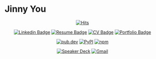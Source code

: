 # Jinny You

<div align=center>

[![Hits](https://hits.seeyoufarm.com/api/count/incr/badge.svg?url=https%3A%2F%2Fgithub.com%2Ftinyjin)](https://hits.seeyoufarm.com)                            

</div>

<div align=center>

[![Linkedin Badge](https://img.shields.io/badge/-LinkedIn-blue?style=flat-square&logo=Linkedin&logoColor=white&link=https://www.linkedin.com/in/jinui/)](https://www.linkedin.com/in/jinui/)
[![Resume Badge](https://img.shields.io/badge/-Resume-purple)](https://zzini.notion.site/Resume-199bb42049f54904a2fbdc34a88bff7c)
[![CV Badge](https://img.shields.io/badge/-CV-green)](https://zzini.notion.site/CV-Curriculum-Vitae-743f5b9af59b4902913f328ca739674c)
[![Portfolio Badge](https://img.shields.io/badge/-Portfolio-orange)](https://zzini.notion.site/Portfolio-4c3408317de449ac87b98ec2c1739fa3)

</div>

<div align=center>

[![pub.dev](https://img.shields.io/static/v1?style=for-the-badge&message=pub.dev&color=0093ef&logo=flutter&logoColor=FFFFFF&label=)](https://pypi.org/user/tinyjin/)
[![PyPI](https://img.shields.io/static/v1?style=for-the-badge&message=PyPI&color=3775A9&logo=PyPI&logoColor=FFFFFF&label=)](https://pypi.org/user/tinyjin/)
[![npm](https://img.shields.io/static/v1?style=for-the-badge&message=npm&color=CB3837&logo=npm&logoColor=FFFFFF&label=)](https://www.npmjs.com/~tinyjin)

</div>

<div align=center>

[![Speaker Deck](https://img.shields.io/static/v1?style=for-the-badge&message=Speaker+Deck&color=009287&logo=Speaker+Deck&logoColor=FFFFFF&label=)](https://speakerdeck.com/tinyjin)
[![Gmail](https://img.shields.io/static/v1?style=for-the-badge&message=Gmail&color=EA4335&logo=Gmail&logoColor=FFFFFF&label=)](mailto:baram991103@gmail.com)

</div>
